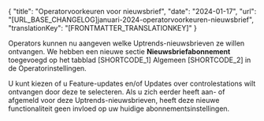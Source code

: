 {
  "title": "Operatorvoorkeuren voor nieuwsbrief",
  "date": "2024-01-17",
  "url": "[URL_BASE_CHANGELOG]januari-2024-operatorvoorkeuren-nieuwsbrief",
  "translationKey": "[FRONTMATTER_TRANSLATIONKEY]"
}

Operators kunnen nu aangeven welke Uptrends-nieuwsbrieven ze willen ontvangen. We hebben een nieuwe sectie **Nieuwsbriefabonnement** toegevoegd op het tabblad [SHORTCODE_1] Algemeen [SHORTCODE_2] in de Operatorinstellingen. 

U kunt kiezen of u Feature-updates en/of Updates over controlestations wilt ontvangen door deze te selecteren. Als u zich eerder heeft aan- of afgemeld voor deze Uptrends-nieuwsbrieven, heeft deze nieuwe functionaliteit geen invloed op uw huidige abonnementsinstellingen.  